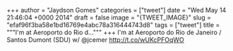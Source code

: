 
+++
author = "Jaydson Gomes"
categories = ["tweet"]
date = "Wed May 14 21:46:04 +0000 2014"
draft = false
image = "{TWEET_IMAGE}"
slug = "efaf96f3ba58e1bd16769e4abc78a316444743d8"
tags = ["tweet"]
title = """I'm at Aeroporto do Rio d..."""
+++
I'm at Aeroporto do Rio de Janeiro / Santos Dumont (SDU) w/ @jcemer http://t.co/wUKcPFOqWO
